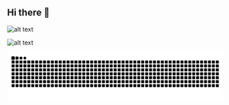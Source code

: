 ## Hi there 👋

<!--
**JuyaoHuang/JuyaoHuang** is a ✨ _special_ ✨ repository because its `README.md` (this file) appears on your GitHub profile.

Here are some ideas to get you started:

- 🔭 I’m currently working on ...
- 🌱 I’m currently learning ...
- 👯 I’m looking to collaborate on ...
- 🤔 I’m looking for help with ...
- 💬 Ask me about ...
- 📫 How to reach me: ...
- 😄 Pronouns: ...
- ⚡ Fun fact: ...
-->

![alt text](https://github-readme-stats.vercel.app/api?username=JuyaoHuang&show_icons=true&theme=synthwave)

![alt text](https://github-readme-stats.vercel.app/api/top-langs/?username=JuyaoHuang&size_weight=0.5&count_weight=0.5&layout=compact&theme=synthwave)

 <picture>
    <source media="(prefers-color-scheme: dark)"
  srcset="https://raw.githubusercontent.com/JuyaoHuang/JuyaoHuang/output/github-snake-dark.svg">
    <source media="(prefers-color-scheme: light)"
  srcset="https://raw.githubusercontent.com/JuyaoHuang/JuyaoHuang/output/github-snake.svg">
    <img alt="github contribution grid snake animation"
  src="https://raw.githubusercontent.com/JuyaoHuang/JuyaoHuang/output/github-snake.svg">
  </picture>

